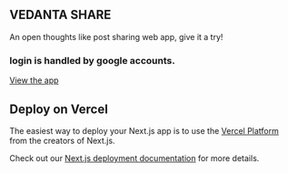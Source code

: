 

## VEDANTA SHARE
An open thoughts like post sharing web app, give it a try!
### login is handled by google accounts.
[View the app](https://ved-share-git-main-r0ushann.vercel.app/)

## Deploy on Vercel

The easiest way to deploy your Next.js app is to use the [Vercel Platform](https://vercel.com/new?utm_medium=default-template&filter=next.js&utm_source=create-next-app&utm_campaign=create-next-app-readme) from the creators of Next.js.

Check out our [Next.js deployment documentation](https://nextjs.org/docs/deployment) for more details.
